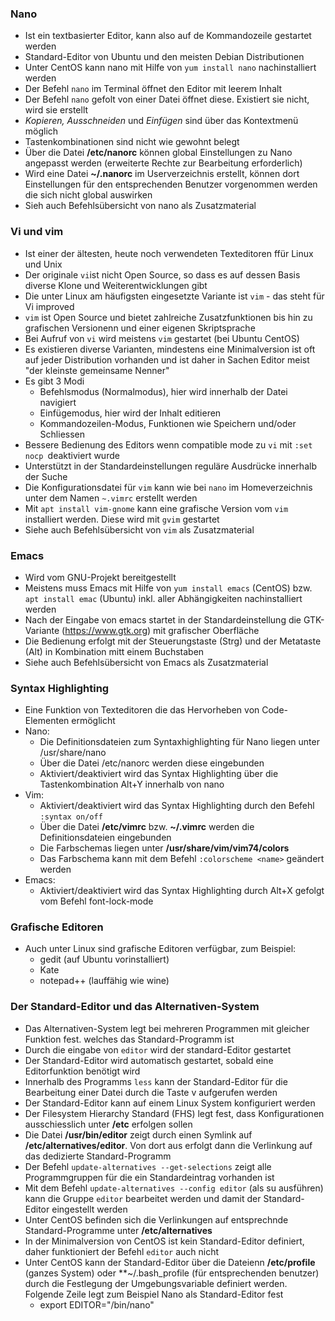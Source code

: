 ### Nano
  * Ist ein textbasierter Editor, kann also auf de Kommandozeile gestartet werden
  * Standard-Editor von Ubuntu und den meisten Debian Distributionen
  * Unter CentOS kann nano mit Hilfe von `yum install nano` nachinstalliert werden
  * Der Befehl `nano` im Terminal öffnet den Editor mit leerem Inhalt
  * Der Befehl `nano` gefolt von einer Datei öffnet diese. Existiert sie nicht, wird sie erstellt
  * *Kopieren, Ausschneiden* und *Einfügen* sind über das Kontextmenü möglich
  * Tastenkombinationen sind nicht wie gewohnt belegt
  * Über die Datei **/etc/nanorc** können global Einstellungen zu Nano angepasst werden (erweiterte Rechte zur Bearbeitung erforderlich)
  * Wird eine Datei **~/.nanorc** im Userverzeichnis erstellt, können dort Einstellungen für den entsprechenden Benutzer vorgenommen werden die sich nicht global auswirken
  * Sieh auch Befehlsübersicht von nano als Zusatzmaterial

### Vi und vim
  * Ist einer der ältesten, heute noch verwendeten Texteditoren ffür Linux und Unix
  * Der originale `vi`ist nicht Open Source, so dass es auf dessen Basis diverse Klone und Weiterentwicklungen gibt
  * Die unter Linux am häufigsten eingesetzte Variante ist `vim` - das steht für Vi improved
  * `vim` ist Open Source und bietet zahlreiche Zusatzfunktionen bis hin zu grafischen Versionenn und einer eigenen Skriptsprache
  * Bei Aufruf von `vi` wird meistens `vim` gestartet (bei Ubuntu CentOS)
  * Es existieren diverse Varianten, mindestens eine Minimalversion ist oft auf jeder Distribution vorhanden und ist daher in Sachen Editor meist "der kleinste gemeinsame Nenner"
  * Es gibt 3 Modi
    * Befehlsmodus (Normalmodus), hier wird innerhalb der Datei navigiert
    * Einfügemodus, hier wird der Inhalt editieren
    * Kommandozeilen-Modus, Funktionen wie Speichern und/oder Schliessen
  * Bessere Bedienung des Editors wenn compatible mode zu `vi` mit `:set nocp `deaktiviert wurde
  * Unterstützt in der Standardeinstellungen reguläre Ausdrücke innerhalb der Suche
  * Die Konfigurationsdatei für `vim` kann wie bei `nano` im Homeverzeichnis unter dem Namen `~.vimrc` erstellt werden
  * Mit `apt install vim-gnome` kann eine grafische Version vom `vim` installiert werden. Diese wird mit `gvim` gestartet
  * Siehe auch Befehlsübersicht von `vim` als Zusatzmaterial

### Emacs
  * Wird vom GNU-Projekt bereitgestellt
  * Meistens muss Emacs mit Hilfe von `yum install emacs` (CentOS) bzw. `apt install emac` (Ubuntu) inkl. aller Abhängigkeiten nachinstalliert werden
  * Nach der Eingabe von emacs startet in der Standardeinstellung die GTK-Variante (https://www.gtk.org) mit grafischer Oberfläche
  * Die Bedienung erfolgt mit der Steuerungstaste (Strg) und der Metataste (Alt) in Kombination mitt einem Buchstaben
  * Siehe auch Befehlsübersicht von Emacs als Zusatzmaterial

### Syntax Highlighting
  * Eine Funktion von Texteditoren die das Hervorheben von Code-Elementen ermöglicht
  * Nano:
    * Die Definitionsdateien zum Syntaxhighlighting für Nano liegen unter /usr/share/nano
    * Über die Datei /etc/nanorc werden diese eingebunden
    * Aktiviert/deaktiviert wird das Syntax Highlighting über die Tastenkombination Alt+Y innerhalb von nano
  * Vim:
    * Aktiviert/deaktiviert wird das Syntax Highlighting durch den Befehl `:syntax on/off`
    * Über die Datei **/etc/vimrc** bzw. **~/.vimrc** werden die Definitionsdateien eingebunden
    * Die Farbschemas liegen unter **/usr/share/vim/vim74/colors**
    * Das Farbschema kann mit dem Befehl `:colorscheme <name>` geändert werden
  * Emacs:
    * Aktiviert/deaktiviert wird das Syntax Highlighting durch Alt+X gefolgt vom Befehl font-lock-mode

### Grafische Editoren
  * Auch unter Linux sind grafische Editoren verfügbar, zum Beispiel:
    * gedit (auf Ubuntu vorinstalliert)
    * Kate
    * notepad++ (lauffähig wie wine)

### Der Standard-Editor und das Alternativen-System
  * Das Alternativen-System legt bei mehreren Programmen mit gleicher Funktion fest. welches das Standard-Programm ist
  * Durch die eingabe von `editor` wird der standard-Editor gestartet
  * Der Standard-Editor wird automatisch gestartet, sobald eine Editorfunktion benötigt wird
  * Innerhalb des Programms `less` kann der Standard-Editor für die Bearbeitung einer Datei durch die Taste v aufgerufen werden
  * Der Standard-Editor kann auf einem Linux System konfiguriert werden
  * Der Filesystem Hierarchy Standard (FHS) legt fest, dass Konfigurationen ausschiesslich unter **/etc** erfolgen sollen
  * Die Datei **/usr/bin/editor** zeigt durch einen Symlink auf **/etc/alternatives/editor**. Von dort aus erfolgt dann die Verlinkung auf das dedizierte Standard-Programm
  * Der Befehl `update-alternatives --get-selections` zeigt alle Programmgruppen für die ein Standardeintrag vorhanden ist
  * Mit dem Befehl `update-alternatives --config editor` (als su ausführen) kann die Gruppe `editor` bearbeitet werden und damit der Standard-Editor eingestellt werden
  * Unter CentOS befinden sich die Verlinkungen auf entsprechnde Standard-Programme unter **/etc/alternatives**
  * In der Minimalversion von CentOS ist kein Standard-Editor definiert, daher funktioniert der Befehl `editor` auch nicht
  * Unter CentOS kann der Standard-Editor über die Dateienn **/etc/profile** (ganzes System) oder **~/.bash_profile (für entsprechenden benutzer) durch die Festlegung der Umgebungsvariable definiert werden. Folgende Zeile legt zum Beispiel Nano als Standard-Editor fest
    * export EDITOR="/bin/nano"
